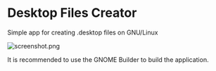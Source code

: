 # Desktop Files Creator

Simple app for creating .desktop files on GNU/Linux

![screenshot.png](/screenshot.png)

It is recommended to use the GNOME Builder to build the application.
